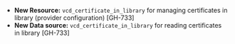 * **New Resource:** `vcd_certificate_in_library` for managing certificates in library (provider configuration) [GH-733]
* **New Data source:** `vcd_certificate_in_library` for reading certificates in library [GH-733]